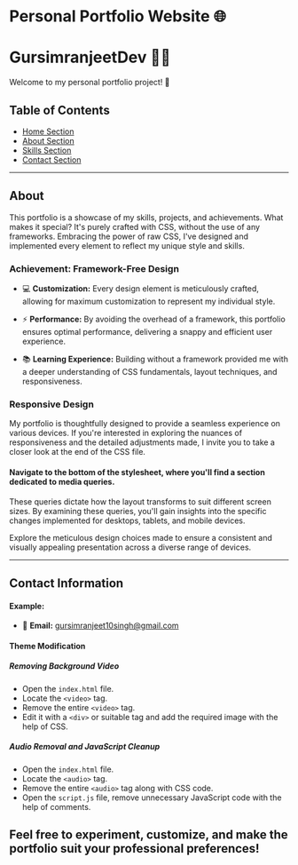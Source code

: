 # Personal Portfolio Website 🌐 
# GursimranjeetDev 👨‍💻 

Welcome to my personal portfolio project! 🚀

## Table of Contents

- [Home Section](https://gursimranjeet-singh.github.io/Personal-Portfolio-Website/#home)
- [About Section](https://gursimranjeet-singh.github.io/Personal-Portfolio-Website/#about)
- [Skills Section](https://gursimranjeet-singh.github.io/Personal-Portfolio-Website/#skills)
- [Contact Section](https://gursimranjeet-singh.github.io/Personal-Portfolio-Website/#contact)

---

## About
This portfolio is a showcase of my skills, projects, and achievements. What makes it special? It's purely crafted with CSS, without the use of any frameworks. Embracing the power of raw CSS, I've designed and implemented every element to reflect my unique style and skills.

### Achievement: Framework-Free Design

- 💻 **Customization:** Every design element is meticulously crafted, allowing for maximum customization to represent my individual style.
  
- ⚡ **Performance:** By avoiding the overhead of a framework, this portfolio ensures optimal performance, delivering a snappy and efficient user experience.
  
- 📚 **Learning Experience:** Building without a framework provided me with a deeper understanding of CSS fundamentals, layout techniques, and responsiveness.

### Responsive Design

My portfolio is thoughtfully designed to provide a seamless experience on various devices. If you're interested in exploring the nuances of responsiveness and the detailed adjustments made, I invite you to take a closer look at the end of the CSS file.

#### Navigate to the bottom of the stylesheet, where you'll find a section dedicated to media queries. 

These queries dictate how the layout transforms to suit different screen sizes. By examining these queries, you'll gain insights into the specific changes implemented for desktops, tablets, and mobile devices.

Explore the meticulous design choices made to ensure a consistent and visually appealing presentation across a diverse range of devices.

---

## Contact Information

#### Example:
- 📧 **Email:** gursimranjeet10singh@gmail.com

#### Theme Modification

##### Removing Background Video
- Open the `index.html` file.
- Locate the `<video>` tag.
- Remove the entire `<video>` tag.
- Edit it with a `<div>` or suitable tag and add the required image with the help of CSS.

##### Audio Removal and JavaScript Cleanup
- Open the `index.html` file.
- Locate the `<audio>` tag.
- Remove the entire `<audio>` tag along with CSS code.
- Open the `script.js` file, remove unnecessary JavaScript code with the help of comments.

## Feel free to experiment, customize, and make the portfolio suit your professional preferences!
